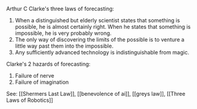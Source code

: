 Arthur C Clarke's three laws of forecasting:

1.  When a distinguished but elderly scientist states that something is possible, he is almost certainly right. When he states that something is impossible, he is very probably wrong.
2.  The only way of discovering the limits of the possible is to venture a little way past them into the impossible.
3.  Any sufficiently advanced technology is indistinguishable from magic.

Clarke's 2 hazards of forecasting:

1.  Failure of nerve
2.  Failure of imagination

See: [[Shermers Last Law]], [[benevolence of ai]], [[greys law]], [[Three Laws of Robotics]]